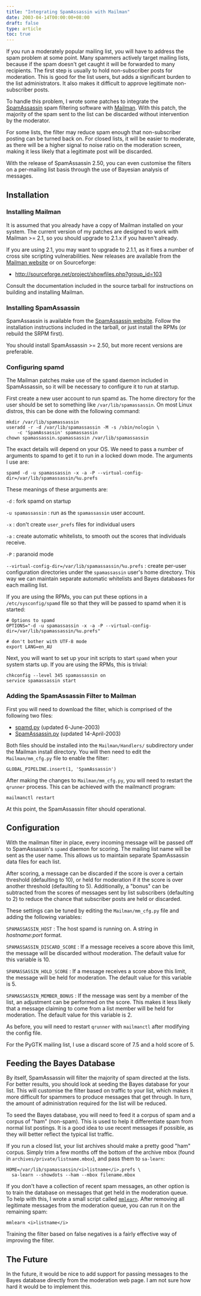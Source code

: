 ```yaml
---
title: "Integrating SpamAssassin with Mailman"
date: 2003-04-14T00:00:00+08:00
draft: false
type: article
toc: true
---
```


If you run a moderately popular mailing list, you will have to address
the spam problem at some point.  Many spammers actively target mailing
lists, because if the spam doesn't get caught it will be forwarded to
many recipients.  The first step is usually to hold non-subscriber
posts for moderation.  This is good for the list users, but adds a
significant burden to the list administrators.  It also makes it
difficult to approve legitimate non-subscriber posts.

To handle this problem, I wrote some patches to integrate the
[SpamAssassin](http://www.spamassassin.org/) spam filtering software
with [Mailman](http://www.list.org/).  With this patch, the majority
of the spam sent to the list can be discarded without intervention by
the moderator.

For some lists, the filter may reduce spam enough that
non-subscriber posting can be turned back on.  For closed lists,
it will be easier to moderate, as there will be a higher signal to
noise ratio on the moderation screen, making it less likely that a
legitimate post will be discarded.

With the release of SpamAssassin 2.50, you can even customise
the filters on a per-mailing list basis through the use of
Bayesian analysis of messages.


## Installation

### Installing Mailman

It is assumed that you already have a copy of Mailman installed on
your system.  The current version of my patches are designed to work
with Mailman >= 2.1, so you should upgrade to 2.1.x if you haven't
already.

If you are using 2.1, you may want to upgrade to 2.1.1, as it fixes a
number of cross site scripting vulnerabilities.  New releases are
available from the [Mailman website](http://www.list.org/) or on
Sourceforge:

 * http://sourceforge.net/project/showfiles.php?group_id=103

Consult the documentation included in the source tarball for
instructions on building and installing Mailman.


### Installing SpamAssassin

SpamAssassin is available from the [SpamAssassin
website](http://www.spamassassin.org/).  Follow the installation
instructions included in the tarball, or just install the RPMs (or
rebuild the SRPM first).

You should install SpamAssassin >= 2.50, but more recent versions are
preferable.


### Configuring spamd

The Mailman patches make use of the <tt>spamd</tt> daemon included in
SpamAssassin, so it will be necessary to configure it to run at
startup.

First create a new user account to run spamd as.  The home directory
for the user should be set to something like `/var/lib/spamassassin`.
On most Linux distros, this can be done with the following
command:

    mkdir /var/lib/spamassassin
    useradd -r -d /var/lib/spamassassin -M -s /sbin/nologin \
        -c 'SpamAssassin' spamassassin
    chown spamassassin.spamassassin /var/lib/spamassassin

The exact details will depend on your OS.  We need to pass a
number of arguments to spamd to get it to run in a locked down
mode.  The arguments I use are:

    spamd -d -u spamassassin -x -a -P --virtual-config-dir=/var/lib/spamassassin/%u.prefs

These meanings of these arguments are:

`-d`
: fork spamd on startup

`-u spamassassin`
: run as the `spamassassin` user account.

`-x`
: don't create `user_prefs` files for individual users

`-a`
: create automatic whitelists, to smooth out the scores that
  individuals receive.

`-P`
: paranoid mode

`--virtual-config-dir=/var/lib/spamassassin/%u.prefs`
: create per-user configuration directories under the `spamassassin`
  user's home directory.  This way we can maintain separate automatic
  whitelists and Bayes databases for each mailing list.


If you are using the RPMs, you can put these options in a
`/etc/sysconfig/spamd` file so that they will be passed to spamd when
it is started:

    # Options to spamd
    OPTIONS="-d -u spamassassin -x -a -P --virtual-config-dir=/var/lib/spamassassin/%u.prefs"

    # don't bother with UTF-8 mode
    export LANG=en_AU

Next, you will want to set up your init scripts to start `spamd` when
your system starts up.  If you are using the RPMs, this is trivial:

    chkconfig --level 345 spamassassin on
    service spamassassin start


### Adding the SpamAssassin Filter to Mailman

First you will need to download the filter, which is comprised of the
following two files:

* [spamd.py](spamd.py) (updated 6-June-2003)
* [SpamAssassin.py](SpamAssassin.py) (updated 14-April-2003)

Both files should be installed into the `Mailman/Handlers/`
subdirectory under the Mailman install directory.  You will then need
to edit the `Mailman/mm_cfg.py` file to enable the filter:

    GLOBAL_PIPELINE.insert(1, 'SpamAssassin')

After making the changes to `Mailman/mm_cfg.py`, you will need to
restart the `qrunner` process.  This can be achieved with the
mailmanctl program:

    mailmanctl restart

At this point, the SpamAssassin filter should operational.


## Configuration

With the mailman filter in place, every incoming message will be
passed off to SpamAssassin's `spamd` daemon for scoring.  The mailing
list name will be sent as the user name.  This allows us to maintain
separate SpamAssassin data files for each list.

After scoring, a message can be discarded if the score is over a
certain threshold (defaulting to 10), or held for moderation if it the
score is over another threshold (defaulting to 5).  Additionally, a
"bonus" can be subtracted from the scores of messages sent by list
subscribers (defaulting to 2) to reduce the chance that subscriber
posts are held or discarded.

These settings can be tuned by editing the `Mailman/mm_cfg.py` file
and adding the following variables:

`SPAMASSASSIN_HOST`
: The host spamd is running on.  A string in *hostname:port* format.

`SPAMASSASSIN_DISCARD_SCORE`
: If a message receives a score above this limit, the message will be
  discarded without moderation.  The default value for this variable
  is 10.

`SPAMASSASSIN_HOLD_SCORE`
: If a message receives a score above this limit, the message will be
  held for moderation.  The default value for this variable is 5.

`SPAMASSASSIN_MEMBER_BONUS`
: If the message was sent by a member of the list, an adjustment can
  be performed on the score.  This makes it less likely that a message
  claiming to come from a list member will be held for moderation.
  The default value for this variable is 2.

As before, you will need to restart `qrunner` with `mailmanctl` after
modifying the config file.

For the PyGTK mailing list, I use a discard score of 7.5 and a hold
score of 5.


## Feeding the Bayes Database

By itself, SpamAssassin will filter the majority of spam directed at
the lists.  For better results, you should look at seeding the Bayes
database for your list.  This will customise the filter based on
traffic to your list, which makes it more difficult for spammers to
produce messages that get through.  In turn, the amount of
administration required for the list will be reduced.

To seed the Bayes database, you will need to feed it a corpus of spam
and a corpus of "ham" (non-spam).  This is used to help it
differentiate spam from normal list postings.  It is a good idea to
use recent messages if possible, as they will better reflect the
typical list traffic.

If you run a closed list, your list archives should make a pretty good
"ham" corpus.  Simply trim a few months off the bottom of the archive
mbox (found in `archives/private/listname.mbox`), and pass them
to `sa-learn`:

    HOME=/var/lib/spamassassin/<i>listname</i>.prefs \
      sa-learn --showdots --ham --mbox filename.mbox

If you don't have a collection of recent spam messages, an
other option is to train the database on messages that get held in
the moderation queue.  To help with this, I wrote a small script
called [`mmlearn`](mmlearn).  After removing all
legitimate messages from the moderation queue, you can run it on
the remaining spam:

    mmlearn <i>listname</i>

Training the filter based on false negatives is a fairly effective way
of improving the filter.


## The Future

In the future, it would be nice to add support for passing messages to
the Bayes database directly from the moderation web page.  I am not
sure how hard it would be to implement this.
